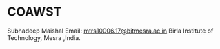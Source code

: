 # COAWST

Subhadeep Maishal
Email: mtrs10006.17@bitmesra.ac.in
Birla Institute of Technology, Mesra ,India.
